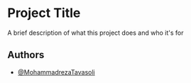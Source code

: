 
# Project Title

A brief description of what this project does and who it's for


## Authors

- [@MohammadrezaTavasoli](https://github.com/MohammadrezaTavasoli)

